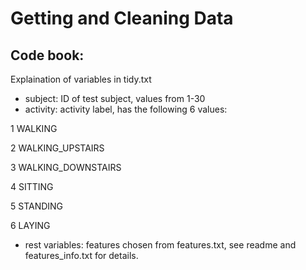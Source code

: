 # Getting and Cleaning Data 

## Code book:

Explaination of variables in tidy.txt

- subject: ID of test subject, values from 1-30
- activity: activity label, has the following 6 values:

1 WALKING

2 WALKING_UPSTAIRS

3 WALKING_DOWNSTAIRS

4 SITTING

5 STANDING

6 LAYING

- rest variables: features chosen from features.txt, see readme and features_info.txt for details. 
